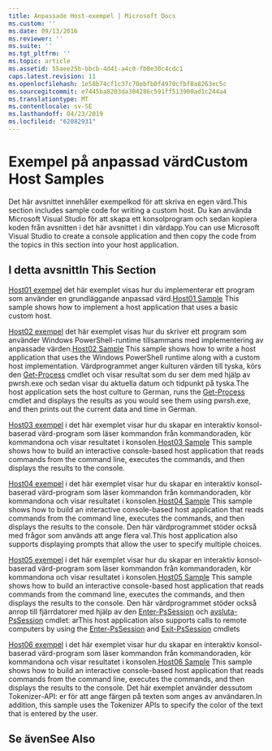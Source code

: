 ```yaml
---
title: Anpassade Host-exempel | Microsoft Docs
ms.custom: ''
ms.date: 09/13/2016
ms.reviewer: ''
ms.suite: ''
ms.tgt_pltfrm: ''
ms.topic: article
ms.assetid: 55aee25b-bbcb-4d41-a4c0-fb8e30c4cdc1
caps.latest.revision: 11
ms.openlocfilehash: 1e58b74cf1c37c70ebfb0f4970cfbf8a8263ec5c
ms.sourcegitcommit: e7445ba8203da304286c591ff513900ad1c244a4
ms.translationtype: MT
ms.contentlocale: sv-SE
ms.lasthandoff: 04/23/2019
ms.locfileid: "62082931"
---
```

# <a name="custom-host-samples"></a><span data-ttu-id="41708-102">Exempel på anpassad värd</span><span class="sxs-lookup"><span data-stu-id="41708-102">Custom Host Samples</span></span>

<span data-ttu-id="41708-103">Det här avsnittet innehåller exempelkod för att skriva en egen värd.</span><span class="sxs-lookup"><span data-stu-id="41708-103">This section includes sample code for writing a custom host.</span></span> <span data-ttu-id="41708-104">Du kan använda Microsoft Visual Studio för att skapa ett konsolprogram och sedan kopiera koden från avsnitten i det här avsnittet i din värdapp.</span><span class="sxs-lookup"><span data-stu-id="41708-104">You can use Microsoft Visual Studio to create a console application and then copy the code from the topics in this section into your host application.</span></span>

## <a name="in-this-section"></a><span data-ttu-id="41708-105">I detta avsnitt</span><span class="sxs-lookup"><span data-stu-id="41708-105">In This Section</span></span>

 <span data-ttu-id="41708-106">[Host01 exempel](./host01-sample.md) det här exemplet visas hur du implementerar ett program som använder en grundläggande anpassad värd.</span><span class="sxs-lookup"><span data-stu-id="41708-106">[Host01 Sample](./host01-sample.md) This sample shows how to implement a host application that uses a basic custom host.</span></span>

 <span data-ttu-id="41708-107">[Host02 exempel](./host02-sample.md) det här exemplet visas hur du skriver ett program som använder Windows PowerShell-runtime tillsammans med implementering av anpassade värden.</span><span class="sxs-lookup"><span data-stu-id="41708-107">[Host02 Sample](./host02-sample.md) This sample shows how to write a host application that uses the Windows PowerShell runtime along with a custom host implementation.</span></span> <span data-ttu-id="41708-108">Värdprogrammet anger kulturen värden till tyska, körs den [Get-Process](/powershell/module/Microsoft.PowerShell.Management/Get-Process) cmdlet och visar resultat som du ser dem med hjälp av pwrsh.exe och sedan visar du aktuella datum och tidpunkt på tyska.</span><span class="sxs-lookup"><span data-stu-id="41708-108">The host application sets the host culture to German, runs the [Get-Process](/powershell/module/Microsoft.PowerShell.Management/Get-Process) cmdlet and displays the results as you would see them using pwrsh.exe, and then prints out the current data and time in German.</span></span>

 <span data-ttu-id="41708-109">[Host03 exempel](./host03-sample.md) i det här exemplet visar hur du skapar en interaktiv konsol-baserad värd-program som läser kommandon från kommandoraden, kör kommandona och visar resultatet i konsolen.</span><span class="sxs-lookup"><span data-stu-id="41708-109">[Host03 Sample](./host03-sample.md) This sample shows how to build an interactive console-based host application that reads commands from the command line, executes the commands, and then displays the results to the console.</span></span>

 <span data-ttu-id="41708-110">[Host04 exempel](./host04-sample.md) i det här exemplet visar hur du skapar en interaktiv konsol-baserad värd-program som läser kommandon från kommandoraden, kör kommandona och visar resultatet i konsolen.</span><span class="sxs-lookup"><span data-stu-id="41708-110">[Host04 Sample](./host04-sample.md) This sample shows how to build an interactive console-based host application that reads commands from the command line, executes the commands, and then displays the results to the console.</span></span> <span data-ttu-id="41708-111">Den här värdprogrammet stöder också med frågor som används att ange flera val.</span><span class="sxs-lookup"><span data-stu-id="41708-111">This host application also supports displaying prompts that allow the user to specify multiple choices.</span></span>

 <span data-ttu-id="41708-112">[Host05 exempel](./host05-sample.md) i det här exemplet visar hur du skapar en interaktiv konsol-baserad värd-program som läser kommandon från kommandoraden, kör kommandona och visar resultatet i konsolen.</span><span class="sxs-lookup"><span data-stu-id="41708-112">[Host05 Sample](./host05-sample.md) This sample shows how to build an interactive console-based host application that reads commands from the command line, executes the commands, and then displays the results to the console.</span></span> <span data-ttu-id="41708-113">Den här värdprogrammet stöder också anrop till fjärrdatorer med hjälp av den [Enter-PsSession](/powershell/module/Microsoft.PowerShell.Core/Enter-PSSession) och [avsluta-PsSession](/powershell/module/Microsoft.PowerShell.Core/Exit-PSSession) cmdlet: ar</span><span class="sxs-lookup"><span data-stu-id="41708-113">This host application also supports calls to remote computers by using the [Enter-PsSession](/powershell/module/Microsoft.PowerShell.Core/Enter-PSSession) and [Exit-PsSession](/powershell/module/Microsoft.PowerShell.Core/Exit-PSSession) cmdlets</span></span>

 <span data-ttu-id="41708-114">[Host06 exempel](./host06-sample.md) i det här exemplet visar hur du skapar en interaktiv konsol-baserad värd-program som läser kommandon från kommandoraden, kör kommandona och visar resultatet i konsolen.</span><span class="sxs-lookup"><span data-stu-id="41708-114">[Host06 Sample](./host06-sample.md) This sample shows how to build an interactive console-based host application that reads commands from the command line, executes the commands, and then displays the results to the console.</span></span> <span data-ttu-id="41708-115">Det här exemplet använder dessutom Tokenizer-API: er för att ange färgen på texten som anges av användaren.</span><span class="sxs-lookup"><span data-stu-id="41708-115">In addition, this sample uses the Tokenizer APIs to specify the color of the text that is entered by the user.</span></span>

## <a name="see-also"></a><span data-ttu-id="41708-116">Se även</span><span class="sxs-lookup"><span data-stu-id="41708-116">See Also</span></span>

